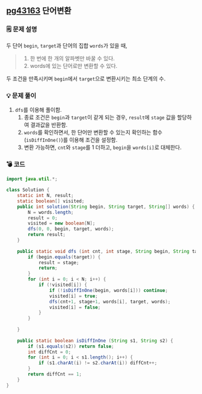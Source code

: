 ## [pg43163](https://school.programmers.co.kr/learn/courses/30/lessons/43163) 단어변환
### 🗒️ 문제 설명
두 단어 `begin`, `target`과 단어의 집합 `words`가 있을 때,
> 1. 한 번에 한 개의 알파벳만 바꿀 수 있다.
> 2. words에 있는 단어로만 변환할 수 있다.

두 조건을 만족시키며 `begin`에서 `target`으로 변환시키는 최소 단계의 수.
### 💡 문제 풀이
1. `dfs`를 이용해 풀이함.
	1. 종료 조건은 `begin`과 `target`이 같게 되는 경우, `result`에 `stage` 값을 할당하여 결과값을 반환함.
	2. `words`를 확인하면서, 한 단어만 변환할 수 있는지 확인하는 함수(`isDiffInOne()`)를 이용해 조건을 설정함.
	3. 변환 가능하면, `cnt`와 `stage`를 1 더하고, `begin`을 `words[i]`로 대체한다.

### 💣 코드
```java
import java.util.*;

class Solution {
    static int N, result;
    static boolean[] visited;
    public int solution(String begin, String target, String[] words) {
        N = words.length;
        result = 0;
        visited = new boolean[N];
        dfs(0, 0, begin, target, words);
        return result;
    }
    
    public static void dfs (int cnt, int stage, String begin, String target, String[] words) {
        if (begin.equals(target)) {
            result = stage;
            return;
        }
        for (int i = 0; i < N; i++) {
            if (!visited[i]) {
                if (!isDiffInOne(begin, words[i])) continue;
                visited[i] = true;
                dfs(cnt+1, stage+1, words[i], target, words);
                visited[i] = false;
            }
        }
        
    }
    
    public static boolean isDiffInOne (String s1, String s2) {
        if (s1.equals(s2)) return false;
        int diffCnt = 0;
        for (int i = 0; i < s1.length(); i++) {
            if (s1.charAt(i) != s2.charAt(i)) diffCnt++;
        }
        return diffCnt == 1;
    }
}
```
